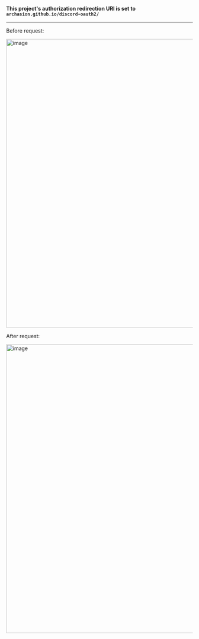 **This project's authorization redirection URI is set to `archasion.github.io/discord-oauth2/`**

---

Before request:

<img width="780" alt="image" src="https://user-images.githubusercontent.com/59822256/187792344-d7f7a5df-7b4c-44d3-b3bb-c580ac98fb85.png">

After request:

<img width="780" alt="image" src="https://user-images.githubusercontent.com/59822256/187792461-993eefcf-8be6-4c7d-9456-4e4ebb9dd947.png">
